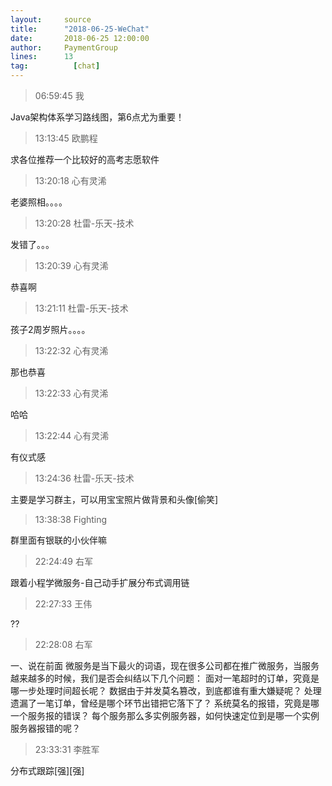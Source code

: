 ```yaml
---
layout:     source 
title:      "2018-06-25-WeChat"
date:       2018-06-25 12:00:00
author:     PaymentGroup
lines:      13 
tag:		  [chat]
---
```

> 06:59:45  我  
   
Java架构体系学习路线图，第6点尤为重要！  
   
> 13:13:45  欧鹏程  
   
求各位推荐一个比较好的高考志愿软件  
   
> 13:20:18  心有灵浠  
   
老婆照相。。。。  
   
> 13:20:28  杜雷-乐天-技术  
   
发错了。。。  
   
> 13:20:39  心有灵浠  
   
恭喜啊  
   
> 13:21:11  杜雷-乐天-技术  
   
孩子2周岁照片。。。。  
   
> 13:22:32  心有灵浠  
   
那也恭喜  
   
> 13:22:33  心有灵浠  
   
哈哈  
   
> 13:22:44  心有灵浠  
   
有仪式感  
   
> 13:24:36  杜雷-乐天-技术  
   
主要是学习群主，可以用宝宝照片做背景和头像[偷笑]  
   
> 13:38:38  Fighting  
   
群里面有银联的小伙伴嘛  
   
> 22:24:49  右军  
   
跟着小程学微服务-自己动手扩展分布式调用链  
   
> 22:27:33  王伟  
   
??  
   
> 22:28:08  右军  
   
一、说在前面 微服务是当下最火的词语，现在很多公司都在推广微服务，当服务越来越多的时候，我们是否会纠结以下几个问题： 面对一笔超时的订单，究竟是哪一步处理时间超长呢？ 数据由于并发莫名篡改，到底都谁有重大嫌疑呢？ 处理遗漏了一笔订单，曾经是哪个环节出错把它落下了？ 系统莫名的报错，究竟是哪一个服务报的错误？ 每个服务那么多实例服务器，如何快速定位到是哪一个实例服务器报错的呢？  
   
> 23:33:31  李胜军  
   
分布式跟踪[强][强]  
   
